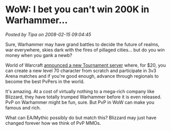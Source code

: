 # WoW: I bet you can't win 200K in Warhammer...

*Posted by Tipa on 2008-02-15 09:04:45*

Sure, Warhammer may have grand battles to decide the future of realms, war everywhere, skies dark with the fires of pillaged cities... but do you win money when you gank a newb?

World of Warcraft [announced a new Tournament server](http://www.rockpapershotgun.com/?p=1130) where, for $20, you can create a new level 70 character from scratch and participate in 3v3 Arena matches and if you're good enough, advance through regionals to become the best PvPers in the world.

It's amazing. At a cost of virtually nothing to a mega-rich company like Blizzard, they have totally trumped Warhammer before it is even released. PvP on Warhammer might be fun, sure. But PvP in WoW can make you famous and rich.

What can EA/Mythic possibly do but match this? Blizzard may just have changed forever how we think of PvP MMOs.

